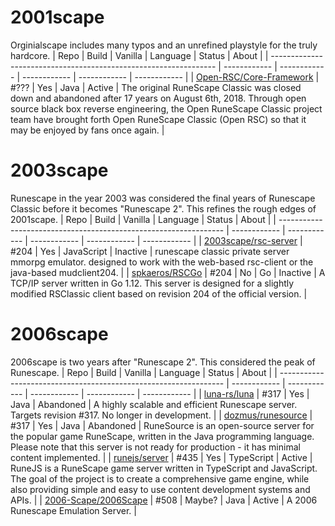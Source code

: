 # 2001scape
Orginialscape includes many typos and an unrefined playstyle for the truly hardcore.
| Repo                                                             | Build        | Vanilla      | Language     | Status       | About        |
| ---------------------------------------------------------------- | ------------ | ------------ | ------------ | ------------ | ------------ |
| [Open-RSC/Core-Framework](https://github.com/Open-RSC/Core-Framework) | #???    | Yes          | Java         | Active       | The original RuneScape Classic was closed down and abandoned after 17 years on August 6th, 2018. Through open source black box reverse engineering, the Open RuneScape Classic project team have brought forth Open RuneScape Classic (Open RSC) so that it may be enjoyed by fans once again. |

# 2003scape
Runescape in the year 2003 was considered the final years of Runescape Classic before it becomes "Runescape 2". This refines the rough edges of 2001scape. 
| Repo                                                             | Build        | Vanilla      | Language     | Status       | About        |
| ---------------------------------------------------------------- | ------------ | ------------ | ------------ | ------------ | ------------ |
| [2003scape/rsc-server](https://github.com/2003scape/rsc-server)  | #204         | Yes          | JavaScript   | Inactive     | runescape classic private server mmorpg emulator. designed to work with the web-based rsc-client or the java-based mudclient204. |
| [spkaeros/RSCGo](https://github.com/spkaeros/RSCGo)              | #204         | No           | Go           | Inactive     | A TCP/IP server written in Go 1.12. This server is designed for a slightly modified RSClassic client based on revision 204 of the official version. |

# 2006scape
2006scape is two years after "Runescape 2". This considered the peak of Runescape.
| Repo                                                             | Build        | Vanilla      | Language     | Status       | About        |
| ---------------------------------------------------------------- | ------------ | ------------ | ------------ | ------------ | ------------ |
| [luna-rs/luna](https://github.com/luna-rs/luna)                  | #317         | Yes          | Java         | Abandoned    | A highly scalable and efficient Runescape server. Targets revision #317. No longer in development. |
| [dozmus/runesource](https://github.com/dozmus/runesource)        | #317         | Yes          | Java         | Abandoned    | RuneSource is an open-source server for the popular game RuneScape, written in the Java programming language. Please note that this server is not ready for production - it has minimal content implemented. |
| [runejs/server](https://github.com/runejs/server)                | #435         | Yes          | TypeScript   | Active       | RuneJS is a RuneScape game server written in TypeScript and JavaScript. The goal of the project is to create a comprehensive game engine, while also providing simple and easy to use content development systems and APIs. |
| [2006-Scape/2006Scape](https://github.com/2006-Scape/2006Scape)  | #508         | Maybe?       | Java         | Active       | A 2006 Runescape Emulation Server. |

